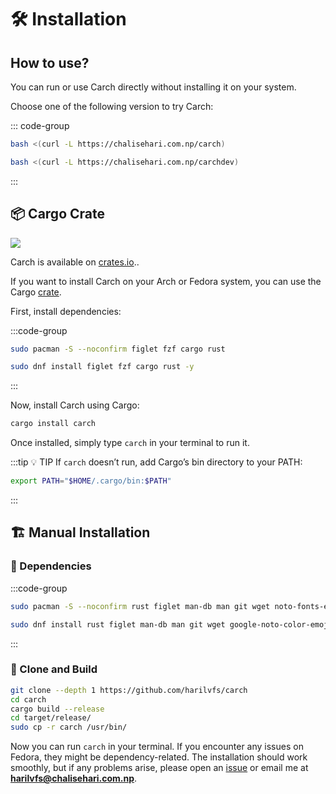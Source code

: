 # 🛠️ Installation

## How to use?

You can run or use Carch directly without installing it on your system.

Choose one of the following version to try Carch:

::: code-group

```sh [⭐ Stable Version]
bash <(curl -L https://chalisehari.com.np/carch)
```

```sh [🧪 Dev Version]
bash <(curl -L https://chalisehari.com.np/carchdev)
```
:::

## 📦 Cargo Crate

<img src="https://img.shields.io/crates/v/carch?style=for-the-badge&logo=rust&color=f5a97f&logoColor=fe640b&labelColor=171b22" >

Carch is available on [crates.io](https://crates.io/crates/carch).. 

If you want to install Carch on your Arch or Fedora system, you can use the Cargo [crate](https://crates.io/crates/carch).

First, install dependencies: 

:::code-group

```sh [<i class="devicon-archlinux-plain"></i> Arch]
sudo pacman -S --noconfirm figlet fzf cargo rust
```

```sh [<i class="devicon-fedora-plain"></i> Fedora]
sudo dnf install figlet fzf cargo rust -y
```
:::

Now, install Carch using Cargo:

```sh
cargo install carch
```

Once installed, simply type `carch` in your terminal to run it.

:::tip :bulb: TIP
If `carch` doesn’t run, add Cargo’s bin directory to your PATH:

```sh
export PATH="$HOME/.cargo/bin:$PATH"
```

:::

## 🏗️ Manual Installation

### 📜 Dependencies

:::code-group

```sh [<i class="devicon-archlinux-plain"></i> Arch]
sudo pacman -S --noconfirm rust figlet man-db man git wget noto-fonts-emoji curl bash-completion ttf-nerd-fonts-symbols ttf-jetbrains-mono-nerd cargo fzf glibc gcc
```

```sh [<i class="devicon-fedora-plain"></i> Fedora]
sudo dnf install rust figlet man-db man git wget google-noto-color-emoji-fonts google-noto-emoji-fonts jetbrains-mono-fonts-all bash-completion-devel curl cargo fzf glibc gcc -y
```
:::

### 🔧 Clone and Build

```sh
git clone --depth 1 https://github.com/harilvfs/carch
cd carch
cargo build --release
cd target/release/
sudo cp -r carch /usr/bin/ 
```

Now you can run `carch` in your terminal. If you encounter any issues on Fedora, they might be dependency-related. The installation should work smoothly, but if any problems arise, please open an [issue](https://github.com/harilvfs/carch/issues) or email me at **harilvfs@chalisehari.com.np**.
